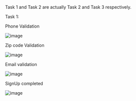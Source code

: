Task 1 and Task 2 are actually Task 2 and Task 3 respectively.


Task 1:


Phone Validation

![image](https://github.com/basilwarraich/Web/assets/156110210/56ee2636-a378-4739-811e-4be72bde6689)

Zip code Validation

![image](https://github.com/basilwarraich/Web/assets/156110210/2e83ee51-fb96-4fe4-8dac-03fa2c3dbdfc)

Email validation

![image](https://github.com/basilwarraich/Web/assets/156110210/5b17714e-5cc3-4ba8-87af-f49a8657849d)

SignUp completed

![image](https://github.com/basilwarraich/Web/assets/156110210/e6b61ea2-d807-4413-be5e-76f1ced27968)
